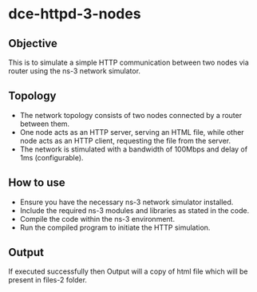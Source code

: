 
# dce-httpd-3-nodes




## Objective
This is to simulate a simple HTTP communication between two nodes via router using the ns-3 network simulator.
##  Topology
- The network topology consists of two nodes connected by a router between them.
- One node acts as an HTTP server, serving an HTML file, while other node acts as an HTTP client, requesting the file from the server.
- The network is stimulated with a bandwidth of 100Mbps and delay of 1ms (configurable).
## How to use
- Ensure you have the necessary ns-3 network simulator installed.
- Include the required ns-3 modules and libraries as stated in the code.
- Compile the code within the ns-3 environment.
- Run the compiled program to initiate the HTTP simulation.
## Output
If executed successfully then Output will a copy of html file which will be present in files-2 folder.
